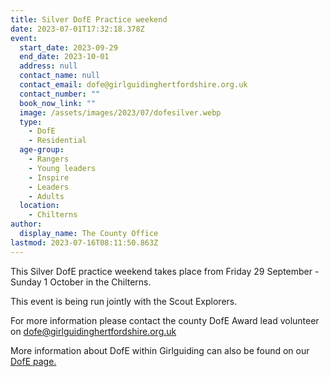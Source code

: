 ```yaml
---
title: Silver DofE Practice weekend
date: 2023-07-01T17:32:18.378Z
event:
  start_date: 2023-09-29
  end_date: 2023-10-01
  address: null
  contact_name: null
  contact_email: dofe@girlguidinghertfordshire.org.uk
  contact_number: ""
  book_now_link: ""
  image: /assets/images/2023/07/dofesilver.webp
  type:
    - DofE
    - Residential
  age-group:
    - Rangers
    - Young leaders
    - Inspire
    - Leaders
    - Adults
  location:
    - Chilterns
author:
  display_name: The County Office
lastmod: 2023-07-16T08:11:50.863Z
---
```

This Silver DofE practice weekend takes place from Friday 29 September - Sunday 1 October in the Chilterns.

This event is being run jointly with the Scout Explorers.

For more information please contact the county DofE Award lead volunteer on <dofe@girlguidinghertfordshire.org.uk>

More information about DofE within Girlguiding can also be found on our [DofE page.](/youth-opportunities/dofe/)
